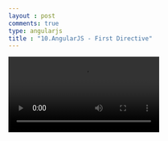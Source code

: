 ```yaml
---
layout : post
comments: true
type: angularjs
title : "10.AngularJS - First Directive"
---
```


<video controls="controls"  class="movie" src="https://dl.dropboxusercontent.com/u/161895058/Video/angularjs/10.%20Egghead.io%20-%20AngularJS%20-%20First%20Directive.mp4">
</video>

